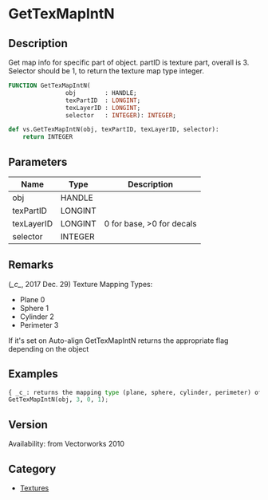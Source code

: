 # GetTexMapIntN

## Description
Get map info for specific part of object. partID is texture part, overall is 3. Selector should be 1, to return the texture map type integer.

```pascal
FUNCTION GetTexMapIntN(
				obj        : HANDLE;
				texPartID  : LONGINT;
				texLayerID : LONGINT;
				selector   : INTEGER): INTEGER;
```

```python
def vs.GetTexMapIntN(obj, texPartID, texLayerID, selector):
    return INTEGER
```

## Parameters
|Name|Type|Description|
|---|---|---|
|obj|HANDLE|   |
|texPartID|LONGINT|   |
|texLayerID|LONGINT|0 for base, &gt;0 for decals|
|selector|INTEGER|   |

## Remarks
(*\_c\_*, 2017 Dec. 29) 
Texture Mapping Types:
* Plane		0
* Sphere	1
* Cylinder	2
* Perimeter	3

If it's set on Auto-align GetTexMapIntN returns the appropriate flag depending on the object

## Examples
```python
{ _c_: returns the mapping type (plane, sphere, cylinder, perimeter) of the overall texture }
GetTexMapIntN(obj, 3, 0, 1);
```

## Version
Availability: from Vectorworks 2010

## Category
* [Textures](../Categories/Textures.md)
